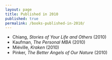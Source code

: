 ```yaml
---
layout: page
title: Published in 2010
published: true
permalink: /books-published-in-2010/
---
```


* Chiang, _Stories of Your Life and Others_ (2010) 
* Kaufman, _The Personal MBA_ (2010) 
* Miéville, _Kraken_ (2010) 
* Pinker, _The Better Angels of Our Nature_ (2010) 
